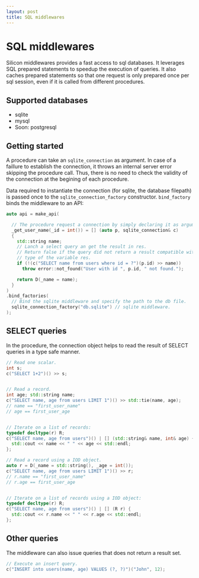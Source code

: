 ```yaml
---
layout: post
title: SQL middlewares
---
```


SQL middlewares
========================

Silicon middlewares provides a fast access to sql databases. It
leverages SQL prepared statements to speedup the execution of
queries. It also caches prepared statements so that one request is
only prepared once per sql session, even if it is called from different
procedures.

## Supported databases

  - sqlite
  - mysql
  - Soon: postgresql

## Getting started

A procedure can take an ```sqlite_connection``` as argument. In case
of a faillure to establish the connection, it throws an internal
server error skipping the procedure call. Thus, there is no need to
check the validity of the connection at the begining of each
procedure.

Data required to instantiate the connection (for sqlite, the database
filepath) is passed once to the ```sqlite_connection_factory```
constructor. ```bind_factory``` binds the middleware to an API:

```c++
auto api = make_api(

  // The procedure request a connection by simply declaring it as argument.
  _get_user_name(_id = int()) = [] (auto p, sqlite_connection& c)
  {
    std::string name;
    // Lanch a select query an get the result in res.
    // Return false if the query did not return a result compatible with the 
    // type of the variable res.
    if (!(c("SELECT name from users where id = ?")(p.id) >> name))
      throw error::not_found("User with id ", p.id, " not found.");

    return D(_name = name);
  }
)
.bind_factories(
  // Bind the sqlite middleware and specify the path to the db file.
  sqlite_connection_factory("db.sqlite") // sqlite middleware.
);
```


## SELECT queries

In the procedure, the connection object helps to read the result of
SELECT queries in a type safe manner.

```c++
// Read one scalar.
int s;
c("SELECT 1+2")() >> s;


// Read a record.
int age; std::string name;
c("SELECT name, age from users LIMIT 1")() >> std::tie(name, age);
// name == "first_user_name"
// age == first_user_age


// Iterate on a list of records:
typedef decltype(r) R;
c("SELECT name, age from users")() | [] (std::string& name, int& age) {
  std::cout << name << " " << age << std::endl;
};

// Read a record using a IOD object.
auto r = D(_name = std::string(), _age = int());
c("SELECT name, age from users LIMIT 1")() >> r;
// r.name == "first_user_name"
// r.age == first_user_age


// Iterate on a list of records using a IOD object:
typedef decltype(r) R;
c("SELECT name, age from users")() | [] (R r) {
  std::cout << r.name << " " << r.age << std::endl;
};

```

## Other queries

The middleware can also issue queries that does not return a result set.

```c++
// Execute an insert query.
c("INSERT into users(name, age) VALUES (?, ?)")("John", 12);
```
